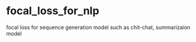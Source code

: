 # focal_loss_for_nlp
focal loss for sequence generation model such as chit-chat, summarizaion model
